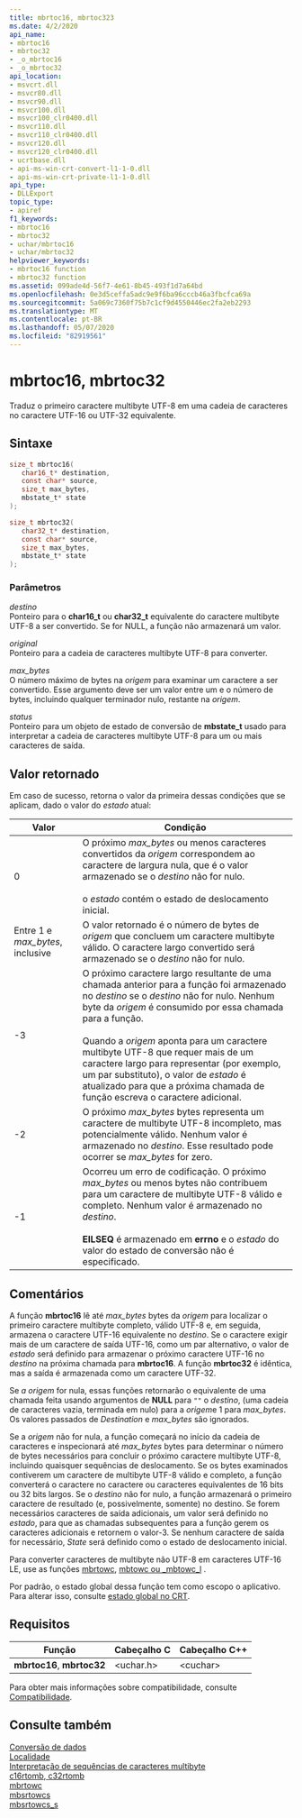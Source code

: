 ```yaml
---
title: mbrtoc16, mbrtoc323
ms.date: 4/2/2020
api_name:
- mbrtoc16
- mbrtoc32
- _o_mbrtoc16
- _o_mbrtoc32
api_location:
- msvcrt.dll
- msvcr80.dll
- msvcr90.dll
- msvcr100.dll
- msvcr100_clr0400.dll
- msvcr110.dll
- msvcr110_clr0400.dll
- msvcr120.dll
- msvcr120_clr0400.dll
- ucrtbase.dll
- api-ms-win-crt-convert-l1-1-0.dll
- api-ms-win-crt-private-l1-1-0.dll
api_type:
- DLLExport
topic_type:
- apiref
f1_keywords:
- mbrtoc16
- mbrtoc32
- uchar/mbrtoc16
- uchar/mbrtoc32
helpviewer_keywords:
- mbrtoc16 function
- mbrtoc32 function
ms.assetid: 099ade4d-56f7-4e61-8b45-493f1d7a64bd
ms.openlocfilehash: 0e3d5ceffa5adc9e9f6ba96cccb46a3fbcfca69a
ms.sourcegitcommit: 5a069c7360f75b7c1cf9d4550446ec2fa2eb2293
ms.translationtype: MT
ms.contentlocale: pt-BR
ms.lasthandoff: 05/07/2020
ms.locfileid: "82919561"
---
```

# <a name="mbrtoc16-mbrtoc32"></a>mbrtoc16, mbrtoc32

Traduz o primeiro caractere multibyte UTF-8 em uma cadeia de caracteres no caractere UTF-16 ou UTF-32 equivalente.

## <a name="syntax"></a>Sintaxe

```C
size_t mbrtoc16(
   char16_t* destination,
   const char* source,
   size_t max_bytes,
   mbstate_t* state
);

size_t mbrtoc32(
   char32_t* destination,
   const char* source,
   size_t max_bytes,
   mbstate_t* state
);
```

### <a name="parameters"></a>Parâmetros

*destino*\
Ponteiro para o **char16_t** ou **char32_t** equivalente do caractere multibyte UTF-8 a ser convertido. Se for NULL, a função não armazenará um valor.

*original*\
Ponteiro para a cadeia de caracteres multibyte UTF-8 para converter.

*max_bytes*\
O número máximo de bytes na *origem* para examinar um caractere a ser convertido. Esse argumento deve ser um valor entre um e o número de bytes, incluindo qualquer terminador nulo, restante na *origem*.

*status*\
Ponteiro para um objeto de estado de conversão de **mbstate_t** usado para interpretar a cadeia de caracteres multibyte UTF-8 para um ou mais caracteres de saída.

## <a name="return-value"></a>Valor retornado

Em caso de sucesso, retorna o valor da primeira dessas condições que se aplicam, dado o valor do *estado* atual:

|Valor|Condição|
|-----------|---------------|
|0|O próximo *max_bytes* ou menos caracteres convertidos da *origem* correspondem ao caractere de largura nula, que é o valor armazenado se o *destino* não for nulo.<br /><br /> o *estado* contém o estado de deslocamento inicial.|
|Entre 1 e *max_bytes*, inclusive|O valor retornado é o número de bytes de *origem* que concluem um caractere multibyte válido. O caractere largo convertido será armazenado se o *destino* não for nulo.|
|-3|O próximo caractere largo resultante de uma chamada anterior para a função foi armazenado no *destino* se o *destino* não for nulo. Nenhum byte da *origem* é consumido por essa chamada para a função.<br /><br /> Quando a *origem* aponta para um caractere multibyte UTF-8 que requer mais de um caractere largo para representar (por exemplo, um par substituto), o valor de *estado* é atualizado para que a próxima chamada de função escreva o caractere adicional.|
|-2|O próximo *max_bytes* bytes representa um caractere de multibyte UTF-8 incompleto, mas potencialmente válido. Nenhum valor é armazenado no *destino*. Esse resultado pode ocorrer se *max_bytes* for zero.|
|-1|Ocorreu um erro de codificação. O próximo *max_bytes* ou menos bytes não contribuem para um caractere de multibyte UTF-8 válido e completo. Nenhum valor é armazenado no *destino*.<br /><br /> **EILSEQ** é armazenado em **errno** e o *estado* do valor do estado de conversão não é especificado.|

## <a name="remarks"></a>Comentários

A função **mbrtoc16** lê até *max_bytes* bytes da *origem* para localizar o primeiro caractere multibyte completo, válido UTF-8 e, em seguida, armazena o caractere UTF-16 equivalente no *destino*. Se o caractere exigir mais de um caractere de saída UTF-16, como um par alternativo, o valor de *estado* será definido para armazenar o próximo caractere UTF-16 no *destino* na próxima chamada para **mbrtoc16**. A função **mbrtoc32** é idêntica, mas a saída é armazenada como um caractere UTF-32.

Se *a origem* for nula, essas funções retornarão o equivalente de uma chamada feita usando argumentos de **NULL** para `""` o *destino*, (uma cadeia de caracteres vazia, terminada em nulo) para a *origem*e 1 para *max_bytes*. Os valores passados de *Destination* e *max_bytes* são ignorados.

Se a *origem* não for nula, a função começará no início da cadeia de caracteres e inspecionará até *max_bytes* bytes para determinar o número de bytes necessários para concluir o próximo caractere multibyte UTF-8, incluindo quaisquer sequências de deslocamento. Se os bytes examinados contiverem um caractere de multibyte UTF-8 válido e completo, a função converterá o caractere no caractere ou caracteres equivalentes de 16 bits ou 32 bits largos. Se o *destino* não for nulo, a função armazenará o primeiro caractere de resultado (e, possivelmente, somente) no destino. Se forem necessários caracteres de saída adicionais, um valor será definido no *estado*, para que as chamadas subsequentes para a função gerem os caracteres adicionais e retornem o valor-3. Se nenhum caractere de saída for necessário, *State* será definido como o estado de deslocamento inicial.

Para converter caracteres de multibyte não UTF-8 em caracteres UTF-16 LE, use as funções [mbrtowc](mbrtowc.md), [mbtowc ou _mbtowc_l](mbtowc-mbtowc-l.md) .

Por padrão, o estado global dessa função tem como escopo o aplicativo. Para alterar isso, consulte [estado global no CRT](../global-state.md).

## <a name="requirements"></a>Requisitos

|Função|Cabeçalho C|Cabeçalho C++|
|--------------|--------------|------------------|
|**mbrtoc16**, **mbrtoc32**|\<uchar.h>|\<cuchar>|

Para obter mais informações sobre compatibilidade, consulte [Compatibilidade](../compatibility.md).

## <a name="see-also"></a>Consulte também

[Conversão de dados](../data-conversion.md)\
[Localidade](../locale.md)\
[Interpretação de sequências de caracteres multibyte](../interpretation-of-multibyte-character-sequences.md)\
[c16rtomb, c32rtomb](c16rtomb-c32rtomb1.md)\
[mbrtowc](mbrtowc.md)\
[mbsrtowcs](mbsrtowcs.md)\
[mbsrtowcs_s](mbsrtowcs-s.md)
